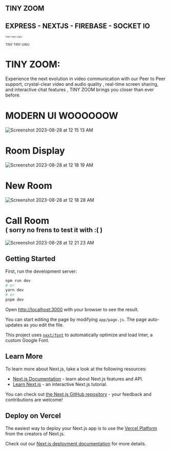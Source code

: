 ## TINY ZOOM


## EXPRESS - NEXTJS - FIREBASE - SOCKET IO



<sub><sup></sup></sub>

<sub><sup><sub><sup>TINY TINY UWU</sup></sub></sup></sub>

<sub><sup>TINY TINY UWU</sup></sub>


# TINY ZOOM: 

Experience the next evolution in video communication with our Peer to Peer support, crystal-clear video and audio quality , real-time screen sharing, and interactive chat features , TINY ZOOM brings you closer than ever before.

# MODERN  UI  WOOOOOOW
![Screenshot 2023-08-28 at 12 15 13 AM](https://github.com/ogyousef/Tiny-Zoom/assets/83747441/e4a052fb-e238-40a3-b4c7-f1f3e6358500)

# Room Display 
![Screenshot 2023-08-28 at 12 18 19 AM](https://github.com/ogyousef/Tiny-Zoom/assets/83747441/36be2328-efc9-4216-8bf4-26a517777e35)


# New Room 

![Screenshot 2023-08-28 at 12 18 28 AM](https://github.com/ogyousef/Tiny-Zoom/assets/83747441/a21638e4-3df8-4dbd-b243-63cfc92d800a)


# Call Room  </br> <sub><sup>( sorry no frens to test it with :(  ) </sup></sub>

![Screenshot 2023-08-28 at 12 21 23 AM](https://github.com/ogyousef/Tiny-Zoom/assets/83747441/8c03b60a-721b-45b8-8ad8-ad93f1679ea2)

## Getting Started

First, run the development server:

```bash
npm run dev
# or
yarn dev
# or
pnpm dev
```

Open [http://localhost:3000](http://localhost:3000) with your browser to see the result.

You can start editing the page by modifying `app/page.js`. The page auto-updates as you edit the file.

This project uses [`next/font`](https://nextjs.org/docs/basic-features/font-optimization) to automatically optimize and load Inter, a custom Google Font.

## Learn More

To learn more about Next.js, take a look at the following resources:

- [Next.js Documentation](https://nextjs.org/docs) - learn about Next.js features and API.
- [Learn Next.js](https://nextjs.org/learn) - an interactive Next.js tutorial.

You can check out [the Next.js GitHub repository](https://github.com/vercel/next.js/) - your feedback and contributions are welcome!

## Deploy on Vercel

The easiest way to deploy your Next.js app is to use the [Vercel Platform](https://vercel.com/new?utm_medium=default-template&filter=next.js&utm_source=create-next-app&utm_campaign=create-next-app-readme) from the creators of Next.js.

Check out our [Next.js deployment documentation](https://nextjs.org/docs/deployment) for more details.
